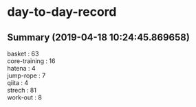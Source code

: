 # day-to-day-record  
## Summary  (2019-04-18 10:24:45.869658)  
basket : 63  
core-training : 16  
hatena : 4  
jump-rope : 7  
qiita : 4  
strech : 81  
work-out : 8  
